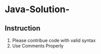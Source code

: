 # Java-Solution-

## Instruction
1. Please contribue code with valid syntax
2. Use Comments Properly
